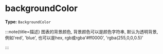 # backgroundColor

**Type:** `BackgroundColor`

:::note{title=描述}
图表的背景颜色, 背景颜色可以是颜色字符串, 默认为透明背景, 例如'red', 'blue', 也可以是hex, rgb或rgba'#ff0000', 'rgba(255,0,0,0.5)'

:::

